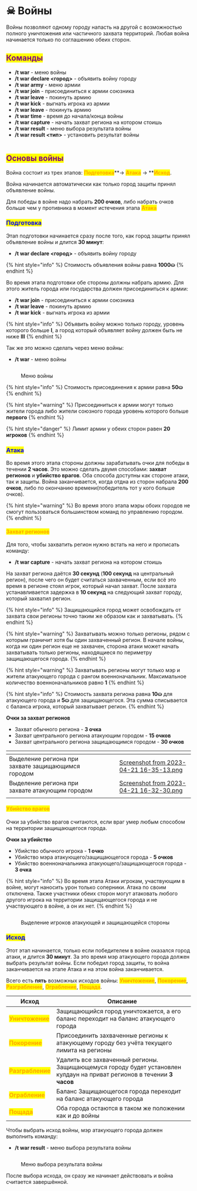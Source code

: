 # ☠ Войны

Войны позволяют одному городу напасть на другой с возможностью полного уничтожения или частичного захвата территорий. Любая война начинается только по соглашению обеих сторон.

## <mark style="color:purple;">Команды</mark>

* **/t war** - меню войны
* **/t war declare <город>** - объявить войну городу
* **/t war army** - меню армии
* **/t war join** - присоединиться к армии союзника
* **/t war leave** - покинуть армию
* **/t war kick** - выгнать игрока из армии
* **/t war leave** - покинуть армию
* **/t war time** - время до начала/конца войны
* **/t war capture** - начать захват региона на котором стоишь
* **/t war result** - меню выбора результата войны
* **/t war result <тип>** - установить результат войны

<figure><img src="../.gitbook/assets/gitlab_hr7.svg" alt=""><figcaption></figcaption></figure>

## <mark style="color:purple;">Основы войны</mark>

Война состоит из трех этапов: <mark style="color:orange;">**Подготовка**</mark>**-> **<mark style="color:orange;">**Атака**</mark>** -> **<mark style="color:orange;">**Исход**</mark>.&#x20;

Война начинается автоматически как только город защиты принял объявление войны.

Для победы в войне надо набрать **200 очков**, либо набрать очков больше чем у противника в момент истечения этапа <mark style="color:orange;">**Атака**</mark>

### <mark style="color:blue;">**Подготовка**</mark>

Этап подготовки начинается сразу после того, как город защиты принял объявление войны и длится **30 минут**:

* **/t war declare <город>** - объявить войну городу

{% hint style="info" %}
Стоимость объявления войны равна **1000⛀**
{% endhint %}

Во время этапа подготовки обе стороны должны набрать армию. Для этого житель города или государства должен присоединиться к армии:

* **/t war join** - присоединиться к армии союзника
* **/t war leave** - покинуть армию
* **/t war kick** - выгнать игрока из армии

{% hint style="info" %}
Объявить войну можно только городу, уровень которого больше **I**, а город который объявляет войну должен быть не ниже **III**
{% endhint %}

Так же это можно сделать через меню войны:

* **/t war** - меню войны

<figure><img src="../.gitbook/assets/image (8) (2) (1).png" alt=""><figcaption><p>Меню войны</p></figcaption></figure>

{% hint style="info" %}
Стоимость присоединения к армии равна **50⛀**
{% endhint %}

{% hint style="warning" %}
Присоединиться к армии могут только жители города либо жители союзного города уровень которого больше **первого**
{% endhint %}

{% hint style="danger" %}
Лимит армии у обеих сторон равен **20 игроков**
{% endhint %}

### <mark style="color:blue;">**Атака**</mark>

Во время этого этапа стороны должны зарабатывать очки для победы в течении **2 часов**. Это можно сделать двумя способами: **захват регионов** и **убийство врагов**. Оба способа доступны как стороне атаки, так и защиты. Война заканчивается, когда отдна из сторон набрала **200 очков**, либо по окончанию времени(победитель тот у кого больше очков).

{% hint style="warning" %}
Во время этого этапа мэры обоих городов не смогут пользоваться большинством команд по управлению городом.
{% endhint %}

#### <mark style="color:orange;">**Захват регионов**</mark>

Для того, чтобы захватить регион нужно встать на него и прописать команду:

* **/t war capture** - начать захват региона на котором стоишь

На захват региона даётся **30 секунд** (**100 секунд** на центральный регион), после чего он будет считаться захваченным, если всё это время в регионе стоял игрок, который начал захват. После захвата устанавливается задержка в **10 секунд** на следующий захват городу, который захватил регион.

{% hint style="info" %}
Защищающийся город может освобождать от захвата свои регионы точно таким же образом как и захватывать.
{% endhint %}

{% hint style="warning" %}
Захватывать можно только регионы, рядом с которым граничит хотя бы один захваченный регион. В начале войны, когда ни один регион еще не захвачен, сторона атаки может начать захватывать только регионы, находящиеся по периметру защищающегося города.
{% endhint %}

{% hint style="warning" %}
Захватывать регионы могут только мэр и жители атакующего города с рангом военноначальник. Максимальное количество военноначальников равно **1**
{% endhint %}

{% hint style="info" %}
Стоимость захвата региона равна **10⛀** для атакующего города и **5⛀** для защищающегося. Эта сумма списывается с баланса игрока, который захватывает регион.
{% endhint %}

**Очки за захват регионов**

* Захват обычного региона - **3 очка**
* Захват центрального региона атакующим городом - **15 очков**
* Захват центрального региона защищающимся городом - **30 очков**

<table data-view="cards"><thead><tr><th></th><th></th><th></th><th data-hidden data-card-cover data-type="files"></th></tr></thead><tbody><tr><td>Выделение региона при захвате защищающимся городом</td><td></td><td></td><td><a href="../.gitbook/assets/Screenshot from 2023-04-21 16-35-13.png">Screenshot from 2023-04-21 16-35-13.png</a></td></tr><tr><td>Выделение региона при захвате атакующим городом</td><td></td><td></td><td><a href="../.gitbook/assets/Screenshot from 2023-04-21 16-32-30.png">Screenshot from 2023-04-21 16-32-30.png</a></td></tr><tr><td></td><td></td><td></td><td></td></tr></tbody></table>

#### <mark style="color:orange;">**Убийство врагов**</mark>

Очки за убийство врагов считаются, если враг умер любым способом на территории защищающегося города.

**Очки за убийство**

* Убийство  обычного игрока - **1 очко**
* Убийство мэра атакующего/защищающегося города - **5 очков**
* Убийство военноначальника атакующего/защищающегося города - **3 очка**

{% hint style="info" %}
Во время этапа Атаки игрокам, участвующим в войне, могут наносить урон только соперники. Атака по своим отключена. Также участники обеих сторон могут атаковать любого другого игрока на территории защищающегося города и не участвующего в войне, а он их нет.
{% endhint %}

<figure><img src="../.gitbook/assets/Screenshot from 2023-04-21 12-21-10.png" alt=""><figcaption><p>Выделение игроков атакующей и защищающейся стороны</p></figcaption></figure>

### <mark style="color:blue;">**Исход**</mark>

Этот этап начинается, только если победителем в войне оказался город атаки, и длится **30 минут**. За это время мэр атакующего города должен выбрать результат войны. Если победил город защиты, то война заканчивается на этапе Атака и на этом война заканчивается.

Всего есть **пять** возможных исходов войны: <mark style="color:orange;">**Уничтожение**</mark>, <mark style="color:orange;">**Покорение**</mark>, <mark style="color:orange;">**Разграбление**</mark>, <mark style="color:orange;">**Ограбление**</mark>, <mark style="color:orange;">**Пощада**</mark>.

| Исход                                               | Описание                                                                                                                |
| --------------------------------------------------- | ----------------------------------------------------------------------------------------------------------------------- |
| <mark style="color:orange;">**Уничтожение**</mark>  | Защищающийся город уничтожается, а его баланс переходит на баланс атакующего города                                     |
| <mark style="color:orange;">**Покорение**</mark>    | Присоединить захваченные регионы к атакующему городу без учёта текущего лимита на регионы                               |
| <mark style="color:orange;">**Разграбление**</mark> | Удалить все захваченный регионы. Защищающемуся городу будет установлен кулдаун на приват регионов в течении **3 часов** |
| <mark style="color:orange;">**Ограбление**</mark>   | Баланс Защищающегося города переходит на баланс атакующего города                                                       |
| <mark style="color:orange;">**Пощада**</mark>       | Оба города остаются в таком же положении как и до войны                                                                 |

Чтобы выбрать исход войны, мэр атакующего города должен выполнить команду:

* **/t war result** - меню выбора результата войны

<figure><img src="../.gitbook/assets/image (8) (2).png" alt=""><figcaption><p>Меню выбора результата войны</p></figcaption></figure>

После выбора исхода, он сразу же начинает действовать и война считается завершённой.

<figure><img src="../.gitbook/assets/gitlab_hr7.svg" alt=""><figcaption></figcaption></figure>
